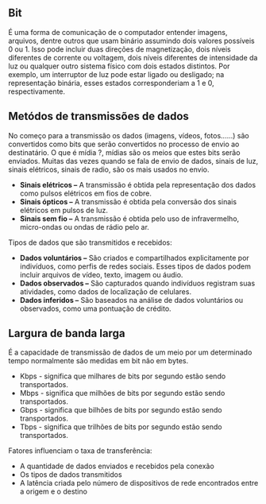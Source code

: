 ## Bit 

É uma forma de comunicação de o computador entender imagens, arquivos, dentre outros que usam binário assumindo dois valores possíveis 0 ou 1. Isso pode incluir duas direções de magnetização, dois níveis diferentes de corrente ou voltagem, dois níveis diferentes de intensidade da luz ou qualquer outro sistema físico com dois estados distintos. Por exemplo, um interruptor de luz pode estar ligado ou desligado; na representação binária, esses estados corresponderiam a 1 e 0, respectivamente.

## Metódos de transmissões de dados

No começo para a transmissão os dados (imagens, vídeos, fotos......) são convertidos como bits que serão convertidos no processo de envio ao destinatário. O que é mídia ?, mídias são os meios que estes bits serão enviados. Muitas das vezes quando se fala de envio de dados, sinais de luz, sinais elétricos, sinais de radio, são os mais usados no envio. 
- **Sinais elétricos –** A transmissão é obtida pela representação dos dados como pulsos elétricos em fios de cobre.
- **Sinais ópticos –** A transmissão é obtida pela conversão dos sinais elétricos em pulsos de luz.
- **Sinais sem fio –** A transmissão é obtida pelo uso de infravermelho, micro-ondas ou ondas de rádio pelo ar.

Tipos de dados que são transmitidos e recebidos:

- **Dados voluntários –** São criados e compartilhados explicitamente por indivíduos, como perfis de redes sociais. Esses tipos de dados podem incluir arquivos de vídeo, texto, imagem ou áudio.
- **Dados observados –** São capturados quando indivíduos registram suas atividades, como dados de localização de celulares.
- **Dados inferidos –** São baseados na análise de dados voluntários ou observados, como uma pontuação de crédito.

## Largura de banda larga

É a capacidade de transmissão de dados de um meio por um determinado tempo normalmente são medidas em bit não em bytes.

- Kbps - significa que milhares de bits por segundo estão sendo transportados.
- Mbps - significa que milhões de bits por segundo estão sendo transportados.
- Gbps - significa que bilhões de bits por segundo estão sendo transportados.
- Tbps - significa que trilhões de bits por segundo estão sendo transportados.

Fatores influenciam o taxa de transferência:

- A quantidade de dados enviados e recebidos pela conexão
- Os tipos de dados transmitidos
- A latência criada pelo número de dispositivos de rede encontrados entre a origem e o destino
